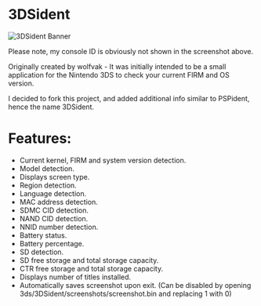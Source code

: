 # 3DSident

![3DSident Banner](http://i.imgur.com/Gxvc03d.png)

Please note, my console ID is obviously not shown in the screenshot above.

Originally created by wolfvak - It was initially intended to be a small application for the Nintendo 3DS to check your current FIRM and OS version.

I decided to fork this project, and added additional info similar to PSPident, hence the name 3DSident.

# Features:
- Current kernel, FIRM and system version detection.
- Model detection.
- Displays screen type.
- Region detection.
- Language detection.
- MAC address detection.
- SDMC CID detection.
- NAND CID detection.
- NNID number detection.
- Battery status.
- Battery percentage.
- SD detection.
- SD free storage and total storage capacity.
- CTR free storage and total storage capacity.
- Displays number of titles installed.
- Automatically saves screenshot upon exit. (Can be disabled by opening 3ds/3DSident/screenshots/screenshot.bin and replacing 1 with 0)
